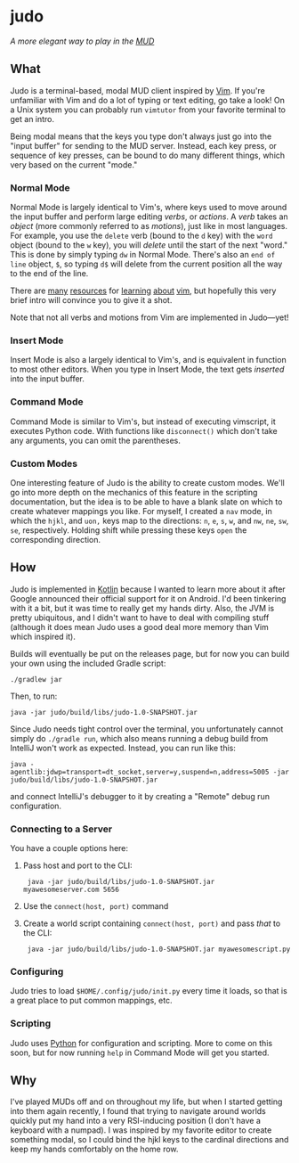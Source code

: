 judo
====

*A more elegant way to play in the [MUD][1]*

## What

Judo is a terminal-based, modal MUD client inspired by [Vim][2].  If you're unfamiliar
with Vim and do a lot of typing or text editing, go take a look! On a Unix system you
can probably run `vimtutor` from your favorite terminal to get an intro.

Being modal means that the keys you type don't always just go into the "input buffer"
for sending to the MUD server. Instead, each key press, or sequence of key presses,
can be bound to do many different things, which very based on the current "mode."

### Normal Mode

Normal Mode is largely identical to Vim's, where keys used to move around the input
buffer and perform large editing *verbs*, or *actions*. A *verb* takes an *object*
(more commonly referred to as *motions*), just like in most languages. For example,
you use the `delete` verb (bound to the `d` key) with the `word` object (bound to
the `w` key), you will *delete* until the start of the next "word." This is done by
simply typing `dw` in Normal Mode. There's also an `end of line` object, `$`, so
typing `d$` will delete from the current position all the way to the end of the line.

There are [many][3] [resources][4] for [learning][5] [about][6] [vim][7], but
hopefully this very brief intro will convince you to give it a shot.

Note that not all verbs and motions from Vim are implemented in Judo—yet!

### Insert Mode

Insert Mode is also a largely identical to Vim's, and is equivalent in function to
most other editors. When you type in Insert Mode, the text gets *inserted* into the
input buffer.

### Command Mode

Command Mode is similar to Vim's, but instead of executing vimscript, it executes
Python code. With functions like `disconnect()` which don't take any arguments, you
can omit the parentheses.

### Custom Modes

One interesting feature of Judo is the ability to create custom modes. We'll go
into more depth on the mechanics of this feature in the scripting documentation,
but the idea is to be able to have a blank slate on which to create whatever
mappings you like. For myself, I created a `nav` mode, in which the `hjkl`, and `uon,`
keys map to the directions: `n`, `e`, `s`, `w`, and `nw`, `ne`, `sw`, `se`,
respectively. Holding shift while pressing these keys `open` the corresponding
direction.


## How

Judo is implemented in [Kotlin][8] because I wanted to learn more about it after Google
announced their official support for it on Android. I'd been tinkering with it a bit,
but it was time to really get my hands dirty. Also, the JVM is pretty ubiquitous,
and I didn't want to have to deal with compiling stuff (although it does mean Judo
uses a good deal more memory than Vim which inspired it).

Builds will eventually be put on the releases page, but for now you can build your
own using the included Gradle script:

    ./gradlew jar

Then, to run:

    java -jar judo/build/libs/judo-1.0-SNAPSHOT.jar

Since Judo needs tight control over the terminal, you unfortunately cannot simply
do `./gradle run`, which also means running a debug build from IntelliJ won't work
as expected. Instead, you can run like this:

    java -agentlib:jdwp=transport=dt_socket,server=y,suspend=n,address=5005 -jar judo/build/libs/judo-1.0-SNAPSHOT.jar

and connect IntelliJ's debugger to it by creating a "Remote" debug run configuration.

### Connecting to a Server

You have a couple options here:

1. Pass host and port to the CLI:

        java -jar judo/build/libs/judo-1.0-SNAPSHOT.jar myawesomeserver.com 5656

2. Use the `connect(host, port)` command

3. Create a world script containing `connect(host, port)` and pass *that* to the CLI:

        java -jar judo/build/libs/judo-1.0-SNAPSHOT.jar myawesomescript.py

### Configuring

Judo tries to load `$HOME/.config/judo/init.py` every time it loads, so that is a
great place to put common mappings, etc.

### Scripting

Judo uses [Python][9] for configuration and scripting. More to come on this soon, but
for now running `help` in Command Mode will get you started.


## Why

I've played MUDs off and on throughout my life, but when I started getting into them
again recently, I found that trying to navigate around worlds quickly put my hand
into a very RSI-inducing position (I don't have a keyboard with a numpad). I was
inspired by my favorite editor to create something modal, so I could bind the hjkl
keys to the cardinal directions and keep my hands comfortably on the home row.


[1]: https://en.wikipedia.org/wiki/MUD
[2]: http://www.vim.org/
[3]: http://yannesposito.com/Scratch/en/blog/Learn-Vim-Progressively/
[4]: https://stackoverflow.com/a/1220118
[5]: http://derekwyatt.org/vim/tutorials/
[6]: https://medium.com/usevim
[7]: http://vimcasts.org/
[8]: https://kotlinlang.org/
[9]: https://www.python.org/
